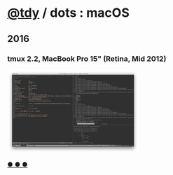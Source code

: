 # [@tdy](https://github.com/tdy) / dots : macOS

## 2016

### tmux 2.2, MacBook Pro 15" (Retina, Mid 2012)

[<img src="https://github.com/tdy/screenshots/blob/master/tmux_20160801_3100x1964.png" width="300px" alt="[2016] tmux 2.2, MacBook Pro 15'' (Retina, Mid 2012)" />](https://raw.githubusercontent.com/tdy/screenshots/master/tmux_20160801_3100x1964.png)

[● ● ●](https://github.com/tdy/screenshots)
